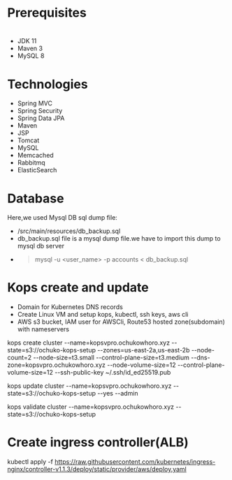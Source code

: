 # Prerequisites
#
- JDK 11 
- Maven 3 
- MySQL 8

# Technologies 
- Spring MVC
- Spring Security
- Spring Data JPA
- Maven
- JSP
- Tomcat
- MySQL
- Memcached
- Rabbitmq
- ElasticSearch
# Database
Here,we used Mysql DB 
sql dump file:
- /src/main/resources/db_backup.sql
- db_backup.sql file is a mysql dump file.we have to import this dump to mysql db server
- > mysql -u <user_name> -p accounts < db_backup.sql


# Kops create and update

- Domain for Kubernetes DNS records
- Create Linux VM and setup
    kops, kubectl, ssh keys, aws cli
- AWS
    s3 bucket, IAM user for AWSCli, Route53 hosted zone(subdomain) with nameservers


kops create cluster --name=kopsvpro.ochukowhoro.xyz --state=s3://ochuko-kops-setup --zones=us-east-2a,us-east-2b --node-count=2 --node-size=t3.small --control-plane-size=t3.medium --dns-zone=kopsvpro.ochukowhoro.xyz --node-volume-size=12 --control-plane-volume-size=12 --ssh-public-key ~/.ssh/id_ed25519.pub

kops update cluster --name=kopsvpro.ochukowhoro.xyz --state=s3://ochuko-kops-setup --yes --admin

kops validate cluster --name=kopsvpro.ochukowhoro.xyz --state=s3://ochuko-kops-setup

# Create ingress controller(ALB)
kubectl apply -f https://raw.githubusercontent.com/kubernetes/ingress-nginx/controller-v1.1.3/deploy/static/provider/aws/deploy.yaml

